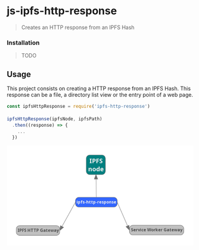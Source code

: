 # js-ipfs-http-response

> Creates an HTTP response from an IPFS Hash

### Installation

> TODO

## Usage

This project consists on creating a HTTP response from an IPFS Hash. This response can be a file, a directory list view or the entry point of a web page.

```js
const ipfsHttpResponse = require('ipfs-http-response')

ipfsHttpResponse(ipfsNode, ipfsPath)
  .then((response) => {
    ...
  })
```

![ipfs-http-response usage](docs/ipfs-http-response.png "ipfs-http-response usage")
